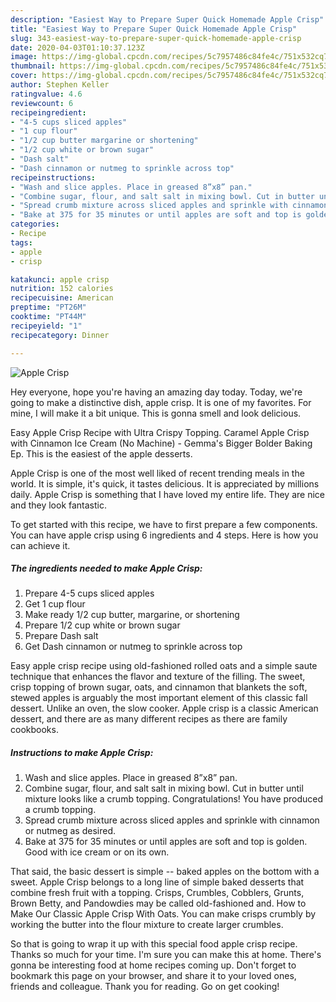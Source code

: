 ```yaml
---
description: "Easiest Way to Prepare Super Quick Homemade Apple Crisp"
title: "Easiest Way to Prepare Super Quick Homemade Apple Crisp"
slug: 343-easiest-way-to-prepare-super-quick-homemade-apple-crisp
date: 2020-04-03T01:10:37.123Z
image: https://img-global.cpcdn.com/recipes/5c7957486c84fe4c/751x532cq70/apple-crisp-recipe-main-photo.jpg
thumbnail: https://img-global.cpcdn.com/recipes/5c7957486c84fe4c/751x532cq70/apple-crisp-recipe-main-photo.jpg
cover: https://img-global.cpcdn.com/recipes/5c7957486c84fe4c/751x532cq70/apple-crisp-recipe-main-photo.jpg
author: Stephen Keller
ratingvalue: 4.6
reviewcount: 6
recipeingredient:
- "4-5 cups sliced apples"
- "1 cup flour"
- "1/2 cup butter margarine or shortening"
- "1/2 cup white or brown sugar"
- "Dash salt"
- "Dash cinnamon or nutmeg to sprinkle across top"
recipeinstructions:
- "Wash and slice apples. Place in greased 8”x8” pan."
- "Combine sugar, flour, and salt salt in mixing bowl. Cut in butter until mixture looks like a crumb topping. Congratulations! You have produced a crumb topping."
- "Spread crumb mixture across sliced apples and sprinkle with cinnamon or nutmeg as desired."
- "Bake at 375 for 35 minutes or until apples are soft and top is golden. Good with ice cream or on its own."
categories:
- Recipe
tags:
- apple
- crisp

katakunci: apple crisp 
nutrition: 152 calories
recipecuisine: American
preptime: "PT26M"
cooktime: "PT44M"
recipeyield: "1"
recipecategory: Dinner

---
```



![Apple Crisp](https://img-global.cpcdn.com/recipes/5c7957486c84fe4c/751x532cq70/apple-crisp-recipe-main-photo.jpg)

Hey everyone, hope you're having an amazing day today. Today, we're going to make a distinctive dish, apple crisp. It is one of my favorites. For mine, I will make it a bit unique. This is gonna smell and look delicious.

Easy Apple Crisp Recipe with Ultra Crispy Topping. Caramel Apple Crisp with Cinnamon Ice Cream (No Machine) - Gemma&#39;s Bigger Bolder Baking Ep. This is the easiest of the apple desserts.

Apple Crisp is one of the most well liked of recent trending meals in the world. It is simple, it's quick, it tastes delicious. It is appreciated by millions daily. Apple Crisp is something that I have loved my entire life. They are nice and they look fantastic.


To get started with this recipe, we have to first prepare a few components. You can have apple crisp using 6 ingredients and 4 steps. Here is how you can achieve it.

##### The ingredients needed to make Apple Crisp:

1. Prepare 4-5 cups sliced apples
1. Get 1 cup flour
1. Make ready 1/2 cup butter, margarine, or shortening
1. Prepare 1/2 cup white or brown sugar
1. Prepare Dash salt
1. Get Dash cinnamon or nutmeg to sprinkle across top


Easy apple crisp recipe using old-fashioned rolled oats and a simple saute technique that enhances the flavor and texture of the filling. The sweet, crisp topping of brown sugar, oats, and cinnamon that blankets the soft, stewed apples is arguably the most important element of this classic fall dessert. Unlike an oven, the slow cooker. Apple crisp is a classic American dessert, and there are as many different recipes as there are family cookbooks. 

##### Instructions to make Apple Crisp:

1. Wash and slice apples. Place in greased 8”x8” pan.
1. Combine sugar, flour, and salt salt in mixing bowl. Cut in butter until mixture looks like a crumb topping. Congratulations! You have produced a crumb topping.
1. Spread crumb mixture across sliced apples and sprinkle with cinnamon or nutmeg as desired.
1. Bake at 375 for 35 minutes or until apples are soft and top is golden. Good with ice cream or on its own.


That said, the basic dessert is simple -- baked apples on the bottom with a sweet. Apple Crisp belongs to a long line of simple baked desserts that combine fresh fruit with a topping. Crisps, Crumbles, Cobblers, Grunts, Brown Betty, and Pandowdies may be called old-fashioned and. How to Make Our Classic Apple Crisp With Oats. You can make crisps crumbly by working the butter into the flour mixture to create larger crumbles. 

So that is going to wrap it up with this special food apple crisp recipe. Thanks so much for your time. I'm sure you can make this at home. There's gonna be interesting food at home recipes coming up. Don't forget to bookmark this page on your browser, and share it to your loved ones, friends and colleague. Thank you for reading. Go on get cooking!
